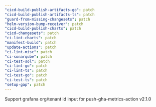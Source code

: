```yaml
---
"cicd-build-publish-artifacts-go": patch
"cicd-build-publish-artifacts-ts": patch
"guard-from-missing-changesets": patch
"helm-version-bump-receiver": patch
"cicd-build-publish-charts": patch
"cicd-changesets": patch
"ci-lint-charts": patch
"manifest-build": patch
"update-actions": patch
"ci-lint-misc": patch
"ci-sonarqube": patch
"ci-test-sol": patch
"ci-lint-go": patch
"ci-lint-ts": patch
"ci-test-go": patch
"ci-test-ts": patch
"setup-gap": patch
---
```


Support grafana org/tenant id input for push-gha-metrics-action v2.1.0
